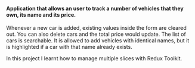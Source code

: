 <h4>Application that allows an user to track a number of vehicles that they own, its name and its price.</h4>

Whenever a new car is added, existing values inside the form are cleared out. You can also delete cars and the total price would update. The list of cars is searchable. It is allowed to add vehicles with identical names, but it is highlighted if a car with that name already exists.

In this project I learnt how to manage multiple slices with Redux Toolkit.
